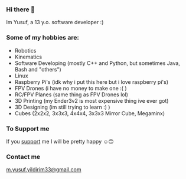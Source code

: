 ### Hi there 👋
Im Yusuf, a 13 y.o. software developer :)

### Some of my hobbies are:
- Robotics
- Kinematics
- Software Developing (mostly C++ and Python, but sometimes Java, Bash and "others")
- Linux
- Raspberry Pi's (idk why i put this here but i love raspberry pi's)
- FPV Drones (i have no money to make one :( )
- RC/FPV Planes (same thing as FPV Drones lol)
- 3D Printing (my Ender3v2 is most expensive thing ive ever got)
- 3D Designing (im still trying to learn :) )
- Cubes (2x2x2, 3x3x3, 4x4x4, 3x3x3 Mirror Cube, Megaminx)

### To Support me
If you [support](https://www.patreon.com/Tachion) me I will be pretty happy ☺️🙃


### Contact me
m.yusuf.yildirim33@gmail.com
